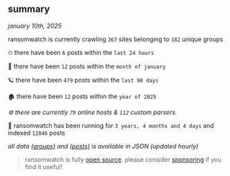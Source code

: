 
## summary
_january 10th, 2025_

ransomwatch is currently crawling `367` sites belonging to `182` unique groups

⏲ there have been `6` posts within the `last 24 hours`

🦈 there have been `12` posts within the `month of january`

🪐 there have been `479` posts within the `last 90 days`

🏚 there have been `12` posts within the `year of 2025`

_⚙️ there are currently `79` online hosts & `112` custom parsers._

🦕 ransomwatch has been running for `3 years, 4 months and 4 days` and indexed `12846` posts

_all data  [(groups)](http://https://dataleak.hopeless99.top//groups) and [(posts)](http://https://dataleak.hopeless99.top//posts) is available in JSON (updated hourly)_

> ransomwatch is fully [open source](https://github.com/joshhighet/ransomwatch#ransomwatch--). please consider [sponsoring](https://github.com/sponsors/joshhighet) if you find it useful!
